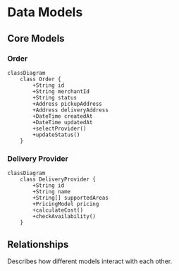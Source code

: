 # Data Models

## Core Models

### Order
```mermaid
classDiagram
    class Order {
        +String id
        +String merchantId
        +String status
        +Address pickupAddress
        +Address deliveryAddress
        +DateTime createdAt
        +DateTime updatedAt
        +selectProvider()
        +updateStatus()
    }
```

### Delivery Provider
```mermaid
classDiagram
    class DeliveryProvider {
        +String id
        +String name
        +String[] supportedAreas
        +PricingModel pricing
        +calculateCost()
        +checkAvailability()
    }
```

## Relationships
Describes how different models interact with each other.
